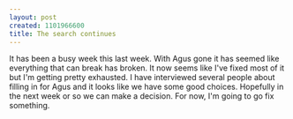 ```yaml
--- 
layout: post
created: 1101966600
title: The search continues
---
```

It has been a busy week this last week.  With Agus gone it has seemed like everything that can break has broken.  It now seems like I've fixed most of it but I'm getting pretty exhausted.  I have interviewed several people about filling in for Agus and it looks like we have some good choices.  Hopefully in the next week or so we can make a decision.  For now, I'm going to go fix something.
